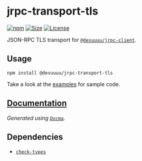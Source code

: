 # jrpc-transport-tls

[![npm](https://img.shields.io/npm/v/@desuuuu/jrpc-transport-tls.svg)](https://www.npmjs.com/package/@desuuuu/jrpc-transport-tls)
[![Size](https://img.shields.io/github/languages/code-size/desuuuu/jrpc-transport-tls.svg)](/)
[![License](https://img.shields.io/github/license/desuuuu/jrpc-transport-tls.svg)](LICENSE)

JSON-RPC TLS transport for [`@desuuuu/jrpc-client`](https://www.npmjs.com/package/@desuuuu/jrpc-client).

## Usage

```
npm install @desuuuu/jrpc-transport-tls
```

Take a look at the [examples](examples) for sample code.

## [Documentation](https://docs.desuuuu.com/jrpc-transport-tls)

*Generated using [`Docma`](https://github.com/onury/docma).*

## Dependencies

* [`check-types`](https://gitlab.com/philbooth/check-types.js)
